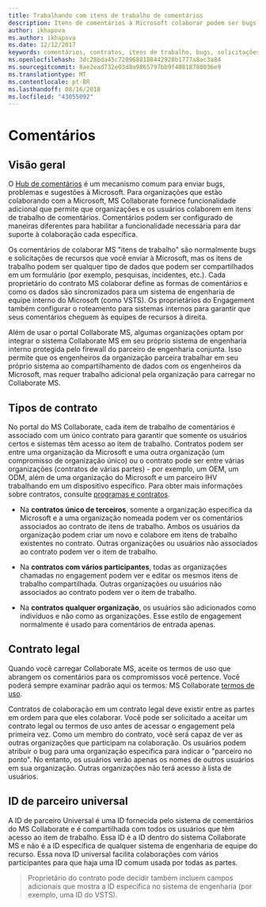 ```yaml
---
title: Trabalhando com itens de trabalho de comentários
description: Itens de comentários à Microsoft colaborar podem ser bugs, solicitações de recursos ou todas as tarefas associadas com um contrato. Formulários de comentários podem ser personalizados com base em cada contrato.
author: ikhapova
ms.author: ikhapova
ms.date: 12/12/2017
keywords: comentários, contratos, itens de trabalho, bugs, solicitações de recursos, permissões colaborar, Microsoft Connect, SysDev bugs, bugs de centro de desenvolvimento
ms.openlocfilehash: 3dc28bda45c7209688188442928b1777a8ac3a84
ms.sourcegitcommit: 8ae2ead732e03d8a9865797bb9f40818780036e9
ms.translationtype: MT
ms.contentlocale: pt-BR
ms.lasthandoff: 08/16/2018
ms.locfileid: "43055092"
---
```

# <a name="feedback"></a>Comentários

## <a name="overview"></a>Visão geral
O [Hub de comentários](https://support.microsoft.com/en-us/help/4021566/windows-10-send-feedback-to-microsoft-with-feedback-hub-app) é um mecanismo comum para enviar bugs, problemas e sugestões à Microsoft.  Para organizações que estão colaborando com a Microsoft, MS Collaborate fornece funcionalidade adicional que permite que organizações e os usuários colaborem em itens de trabalho de comentários. Comentários podem ser configurado de maneiras diferentes para habilitar a funcionalidade necessária para dar suporte à colaboração cada específica.  

Os comentários de colaborar MS "itens de trabalho" são normalmente bugs e solicitações de recursos que você enviar à Microsoft, mas os itens de trabalho podem ser qualquer tipo de dados que podem ser compartilhados em um formulário (por exemplo, pesquisas, incidentes, etc.). Cada proprietário do contrato MS colaborar define as formas de comentários e como os dados são sincronizados para um sistema de engenharia de equipe interno do Microsoft (como VSTS). Os proprietários do Engagement também configurar o roteamento para sistemas internos para garantir que seus comentários cheguem às equipes de recursos à direita.

Além de usar o portal Collaborate MS, algumas organizações optam por integrar o sistema Collaborate MS em seu próprio sistema de engenharia interno protegida pelo firewall do parceiro de engenharia conjunta. Isso permite que os engenheiros da organização parceira trabalhar em seu próprio sistema ao compartilhamento de dados com os engenheiros da Microsoft, mas requer trabalho adicional pela organização para carregar no Collaborate MS.

## <a name="engagement-types"></a>Tipos de contrato

No portal do MS Collaborate, cada item de trabalho de comentários é associado com um único contrato para garantir que somente os usuários certos e sistemas têm acesso ao item de trabalho. Contratos podem ser entre uma organização da Microsoft e uma outra organização (um compromisso de organização único) ou o contrato pode ser entre várias organizações (contratos de várias partes) - por exemplo, um OEM, um ODM, além de uma organização do Microsoft e um parceiro IHV trabalhando em um dispositivo específico.  Para obter mais informações sobre contratos, consulte [programas e contratos](intro-to-mscollaborate.md#programs-and-engagements).

- Na **contratos único de terceiros**, somente a organização específica da Microsoft e a uma organização nomeada podem ver os comentários associados ao contrato de itens de trabalho. Ambos os usuários da organização podem criar um novo e colabore em itens de trabalho existentes no contrato. Outras organizações ou usuários não associados ao contrato podem ver o item de trabalho. 

- Na **contratos com vários participantes**, todas as organizações chamadas no engagement podem ver e editar os mesmos itens de trabalho compartilhada.  Outras organizações ou usuários não associados ao contrato podem ver o item de trabalho.

- Na **contratos qualquer organização**, os usuários são adicionados como indivíduos e não como as organizações. Esse estilo de engagement normalmente é usado para comentários de entrada apenas.   

## <a name="legal-agreement"></a>Contrato legal 

Quando você carregar Collaborate MS, aceite os termos de uso que abrangem os comentários para os compromissos você pertence. Você poderá sempre examinar padrão aqui os termos: MS Collaborate [termos de uso](https://go.microsoft.com/fwlink/?linkid=849107).

Contratos de colaboração em um contrato legal deve existir entre as partes em ordem para que eles colaborar. Você pode ser solicitado a aceitar um contrato legal ou termos de uso antes de acessar o engagement pela primeira vez.  Como um membro do contrato, você será capaz de ver as outras organizações que participam na colaboração. Os usuários podem atribuir o bug para uma organização específica para indicar o "parceiro no ponto".  No entanto, os usuários verão apenas os nomes de outros usuários em sua organização.  Outras organizações não terá acesso à lista de usuários.

## <a name="universal-partner-id"></a>ID de parceiro universal

A ID de parceiro Universal é uma ID fornecida pelo sistema de comentários do MS Collaborate e é compartilhada com todos os usuários que têm acesso ao item de trabalho. Essa ID é a ID dentro do sistema Collaborate MS e não é a ID específica de qualquer sistema de engenharia de equipe do recurso. Essa nova ID universal facilita colaborações com vários participantes para que haja uma ID comum usada por todas as partes.

> Proprietário do contrato pode decidir também incluem campos adicionais que mostra a ID específica no sistema de engenharia (por exemplo, uma ID do VSTS). 
